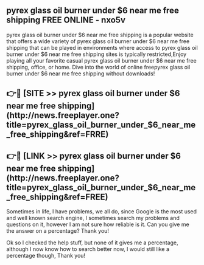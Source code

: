 ## pyrex glass oil burner under $6 near me free shipping FREE ONLINE - nxo5v

pyrex glass oil burner under $6 near me free shipping is a popular website that offers a wide variety of pyrex glass oil burner under $6 near me free shipping that can be played in environments where access to pyrex glass oil burner under $6 near me free shipping sites is typically restricted,Enjoy playing all your favorite casual pyrex glass oil burner under $6 near me free shipping, office, or home. Dive into the world of online freepyrex glass oil burner under $6 near me free shipping without downloads!

## 👉🔴 [SITE >> pyrex glass oil burner under $6 near me free shipping](http://news.freeplayer.one?title=pyrex_glass_oil_burner_under_$6_near_me_free_shipping&ref=FRRE)

## 👉🔴 [LINK >> pyrex glass oil burner under $6 near me free shipping](http://news.freeplayer.one?title=pyrex_glass_oil_burner_under_$6_near_me_free_shipping&ref=FREE)

Sometimes in life, I have problems, we all do, since Google is the most used and well known search engine, I sometimes search my problems and questions on it, however I am not sure how reliable is it. Can you give me the answer on a percentage? Thank you!

Ok so I checked the help stuff, but none of it gives me a percentage, although I now know how to search better now, I would still like a percentage though, Thank you!